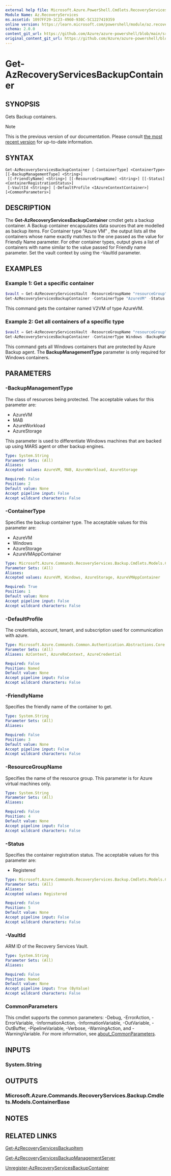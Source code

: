 ```yaml
---
external help file: Microsoft.Azure.PowerShell.Cmdlets.RecoveryServices.Backup.dll-Help.xml
Module Name: Az.RecoveryServices
ms.assetid: 1097FF29-1C23-4960-930C-5C1227419359
online version: https://learn.microsoft.com/powershell/module/az.recoveryservices/get-azrecoveryservicesbackupcontainer
schema: 2.0.0
content_git_url: https://github.com/Azure/azure-powershell/blob/main/src/RecoveryServices/RecoveryServices/help/Get-AzRecoveryServicesBackupContainer.md
original_content_git_url: https://github.com/Azure/azure-powershell/blob/main/src/RecoveryServices/RecoveryServices/help/Get-AzRecoveryServicesBackupContainer.md
---
```


# Get-AzRecoveryServicesBackupContainer

## SYNOPSIS

Gets Backup containers.

> [!NOTE]
>This is the previous version of our documentation. Please consult [the most recent version](/powershell/module/az.recoveryservices/get-azrecoveryservicesbackupcontainer) for up-to-date information.

## SYNTAX

```
Get-AzRecoveryServicesBackupContainer [-ContainerType] <ContainerType> [[-BackupManagementType] <String>]
 [[-FriendlyName] <String>] [[-ResourceGroupName] <String>] [[-Status] <ContainerRegistrationStatus>]
 [-VaultId <String>] [-DefaultProfile <IAzureContextContainer>] [<CommonParameters>]
```

## DESCRIPTION

The **Get-AzRecoveryServicesBackupContainer** cmdlet gets a backup container. A Backup container encapsulates data sources that are modelled as backup items.
For Container type "Azure VM" , the output lists all the containers whose name exactly matches to the one passed  as the value for Friendly Name parameter.
For other container types,  output gives a list of containers with name similar to the value passed for Friendly name parameter.
Set the vault context by using the -VaultId parameter.

## EXAMPLES

### Example 1: Get a specific container

```powershell
$vault = Get-AzRecoveryServicesVault -ResourceGroupName "resourceGroup" -Name "vaultName"
Get-AzRecoveryServicesBackupContainer -ContainerType "AzureVM" -Status "Registered" -FriendlyName "V2VM" -VaultId $vault.ID
```

This command gets the container named V2VM of type AzureVM.

### Example 2: Get all containers of a specific type

```powershell
$vault = Get-AzRecoveryServicesVault -ResourceGroupName "resourceGroup" -Name "vaultName"
Get-AzRecoveryServicesBackupContainer -ContainerType Windows -BackupManagementType MAB -VaultId $vault.ID
```

This command gets all Windows containers that are protected by Azure Backup agent.
The **BackupManagementType** parameter is only required for Windows containers.

## PARAMETERS

### -BackupManagementType

The class of resources being protected. The acceptable values for this parameter are:

- AzureVM
- MAB
- AzureWorkload
- AzureStorage

This parameter is used to differentiate Windows machines that are backed up using MARS agent or other backup engines.

```yaml
Type: System.String
Parameter Sets: (All)
Aliases:
Accepted values: AzureVM, MAB, AzureWorkload, AzureStorage

Required: False
Position: 2
Default value: None
Accept pipeline input: False
Accept wildcard characters: False
```

### -ContainerType

Specifies the backup container type.
The acceptable values for this parameter are:

- AzureVM
- Windows
- AzureStorage
- AzureVMAppContainer

```yaml
Type: Microsoft.Azure.Commands.RecoveryServices.Backup.Cmdlets.Models.ContainerType
Parameter Sets: (All)
Aliases:
Accepted values: AzureVM, Windows, AzureStorage, AzureVMAppContainer

Required: True
Position: 1
Default value: None
Accept pipeline input: False
Accept wildcard characters: False
```

### -DefaultProfile

The credentials, account, tenant, and subscription used for communication with azure.

```yaml
Type: Microsoft.Azure.Commands.Common.Authentication.Abstractions.Core.IAzureContextContainer
Parameter Sets: (All)
Aliases: AzContext, AzureRmContext, AzureCredential

Required: False
Position: Named
Default value: None
Accept pipeline input: False
Accept wildcard characters: False
```

### -FriendlyName

Specifies the friendly name of the container to get.

```yaml
Type: System.String
Parameter Sets: (All)
Aliases:

Required: False
Position: 3
Default value: None
Accept pipeline input: False
Accept wildcard characters: False
```

### -ResourceGroupName

Specifies the name of the resource group.
This parameter is for Azure virtual machines only.

```yaml
Type: System.String
Parameter Sets: (All)
Aliases:

Required: False
Position: 4
Default value: None
Accept pipeline input: False
Accept wildcard characters: False
```

### -Status

Specifies the container registration status.
The acceptable values for this parameter are:

- Registered

```yaml
Type: Microsoft.Azure.Commands.RecoveryServices.Backup.Cmdlets.Models.ContainerRegistrationStatus
Parameter Sets: (All)
Aliases:
Accepted values: Registered

Required: False
Position: 5
Default value: None
Accept pipeline input: False
Accept wildcard characters: False
```

### -VaultId

ARM ID of the Recovery Services Vault.

```yaml
Type: System.String
Parameter Sets: (All)
Aliases:

Required: False
Position: Named
Default value: None
Accept pipeline input: True (ByValue)
Accept wildcard characters: False
```

### CommonParameters
This cmdlet supports the common parameters: -Debug, -ErrorAction, -ErrorVariable, -InformationAction, -InformationVariable, -OutVariable, -OutBuffer, -PipelineVariable, -Verbose, -WarningAction, and -WarningVariable. For more information, see [about_CommonParameters](http://go.microsoft.com/fwlink/?LinkID=113216).

## INPUTS

### System.String

## OUTPUTS

### Microsoft.Azure.Commands.RecoveryServices.Backup.Cmdlets.Models.ContainerBase

## NOTES

## RELATED LINKS

[Get-AzRecoveryServicesBackupItem](./Get-AzRecoveryServicesBackupItem.md)

[Get-AzRecoveryServicesBackupManagementServer](./Get-AzRecoveryServicesBackupManagementServer.md)

[Unregister-AzRecoveryServicesBackupContainer](./Unregister-AzRecoveryServicesBackupContainer.md)
